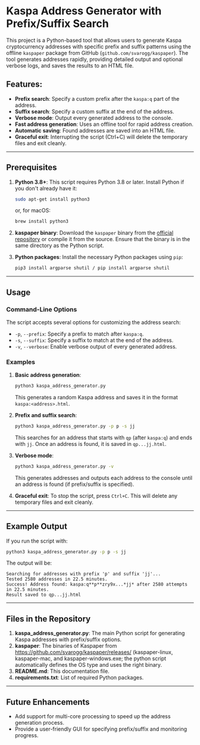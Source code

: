 # Kaspa Address Generator with Prefix/Suffix Search
This project is a Python-based tool that allows users to generate Kaspa cryptocurrency addresses with specific prefix and suffix patterns using the offline `kaspaper` package from GitHub (`github.com/svarogg/kaspaper`). The tool generates addresses rapidly, providing detailed output and optional verbose logs, and saves the results to an HTML file.

## Features:
- **Prefix search**: Specify a custom prefix after the `kaspa:q` part of the address.
- **Suffix search**: Specify a custom suffix at the end of the address.
- **Verbose mode**: Output every generated address to the console.
- **Fast address generation**: Uses an offline tool for rapid address creation.
- **Automatic saving**: Found addresses are saved into an HTML file.
- **Graceful exit**: Interrupting the script (Ctrl+C) will delete the temporary files and exit cleanly.

---

## Prerequisites

1. **Python 3.8+**: This script requires Python 3.8 or later. Install Python if you don't already have it:
   ```bash
   sudo apt-get install python3
   ```
   or, for macOS:
   ```bash
   brew install python3
   ```

2. **kaspaper binary**: Download the `kaspaper` binary from the [official repository](https://github.com/svarogg/kaspaper/) or compile it from the source. Ensure that the binary is in the same directory as the Python script.

3. **Python packages**:
   Install the necessary Python packages using `pip`:
   ```bash
   pip3 install argparse shutil / pip install argparse shutil
   ```

---

## Usage

### Command-Line Options

The script accepts several options for customizing the address search:

- `-p`, `--prefix`: Specify a prefix to match after `kaspa:q`.
- `-s`, `--suffix`: Specify a suffix to match at the end of the address.
- `-v`, `--verbose`: Enable verbose output of every generated address.

### Examples

1. **Basic address generation**:
   ```bash
   python3 kaspa_address_generator.py
   ```
   This generates a random Kaspa address and saves it in the format `kaspa:<address>.html`.

2. **Prefix and suffix search**:
   ```bash
   python3 kaspa_address_generator.py -p p -s jj
   ```
   This searches for an address that starts with `qp` (after `kaspa:q`) and ends with `jj`. Once an address is found, it is saved in `qp...jj.html`.

3. **Verbose mode**:
   ```bash
   python3 kaspa_address_generator.py -v
   ```
   This generates addresses and outputs each address to the console until an address is found (if prefix/suffix is specified).

4. **Graceful exit**:
   To stop the script, press `Ctrl+C`. This will delete any temporary files and exit cleanly.

---

## Example Output

If you run the script with:
```bash
python3 kaspa_address_generator.py -p p -s jj
```

The output will be:
```
Searching for addresses with prefix 'p' and suffix 'jj'...
Tested 2580 addresses in 22.5 minutes.
Success! Address found: kaspa:q**p**zry9x...*jj* after 2580 attempts in 22.5 minutes.
Result saved to qp...jj.html
```

---

## Files in the Repository

1. **kaspa_address_generator.py**: The main Python script for generating Kaspa addresses with prefix/suffix options.
2. **kaspaper**: The binaries of Kaspaper from https://github.com/svarogg/kaspaper/releases/ (kaspaper-linux, kaspaper-mac, and kaspaper-windows.exe; the python script automatically defines the OS type and uses the right binary.
3. **README.md**: This documentation file.
4. **requirements.txt**: List of required Python packages.

---

## Future Enhancements

- Add support for multi-core processing to speed up the address generation process.
- Provide a user-friendly GUI for specifying prefix/suffix and monitoring progress.

